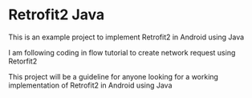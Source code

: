 # Retrofit2 Java
This is an example project to implement Retrofit2 in Android using Java

I am following coding in flow tutorial to create network request using Retorfit2

This project will be a guideline for anyone looking for a working implementation of Retrofit2 in Android using Java

